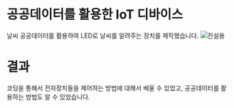 # 공공데이터를 활용한 IoT 디바이스
날씨 공공데이터를 활용하여 LED로 날씨를 알려주는 장치를 제작했습니다.
![진설용](https://github.com/user-attachments/assets/1db03f38-c938-4ab2-a569-6bb7248dc93a)

# 결과 
코딩을 통해서 전자장치들을 제어하는 방법에 대해서 배울 수 있었고, 공공데이터를 활용하는 방법도 알 수 있었습니다.
